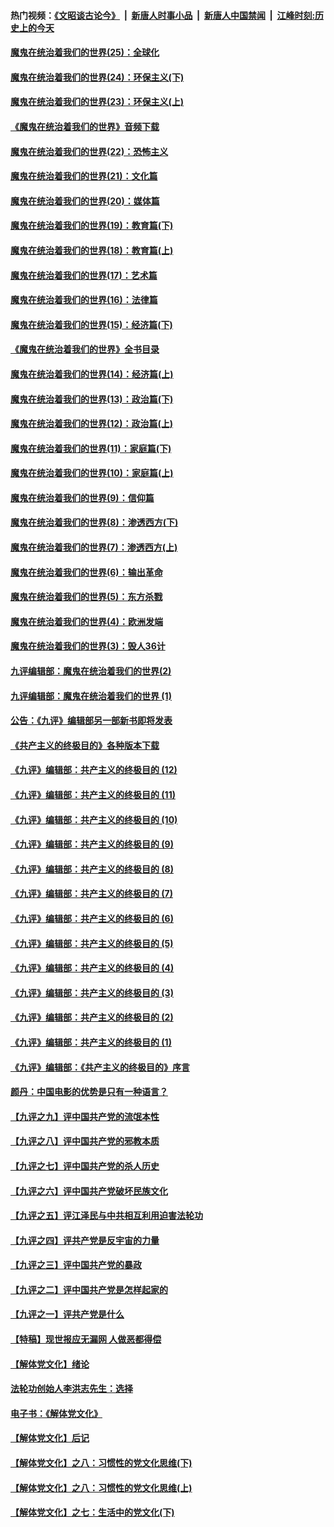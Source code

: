 #### 热门视频：[《文昭谈古论今》](https://github.com/gfw-breaker/wenzhao/blob/master/README.md?t=11031233) &nbsp;|&nbsp; [新唐人时事小品](https://github.com/gfw-breaker/ntdtv-comedy/blob/master/README.md?t=11031233) &nbsp;|&nbsp; [新唐人中国禁闻](https://github.com/gfw-breaker/ntdtv-news/blob/master/README.md?t=11031233) &nbsp;|&nbsp; [江峰时刻:历史上的今天](https://github.com/gfw-breaker/today-in-history/blob/master/README.md?t=11031233) 

#### [魔鬼在统治着我们的世界(25)：全球化](../pages/nsc422/n10788205.md?t=11031233) 

#### [魔鬼在统治着我们的世界(24)：环保主义(下)](../pages/nsc422/n10695307.md?t=11031233) 

#### [魔鬼在统治着我们的世界(23)：环保主义(上)](../pages/nsc422/n10688613.md?t=11031233) 

#### [《魔鬼在统治着我们的世界》音频下载](../pages/nsc422/n10635553.md?t=11031233) 

#### [魔鬼在统治着我们的世界(22)：恐怖主义](../pages/nsc422/n10614727.md?t=11031233) 

#### [魔鬼在统治着我们的世界(21)：文化篇](../pages/nsc422/n10597706.md?t=11031233) 

#### [魔鬼在统治着我们的世界(20)：媒体篇](../pages/nsc422/n10586579.md?t=11031233) 

#### [魔鬼在统治着我们的世界(19)：教育篇(下)](../pages/nsc422/n10564808.md?t=11031233) 

#### [魔鬼在统治着我们的世界(18)：教育篇(上)](../pages/nsc422/n10526970.md?t=11031233) 

#### [魔鬼在统治着我们的世界(17)：艺术篇](../pages/nsc422/n10499093.md?t=11031233) 

#### [魔鬼在统治着我们的世界(16)：法律篇](../pages/nsc422/n10485969.md?t=11031233) 

#### [魔鬼在统治着我们的世界(15)：经济篇(下)](../pages/nsc422/n10469975.md?t=11031233) 

#### [《魔鬼在统治着我们的世界》全书目录](../pages/nsc422/n10464261.md?t=11031233) 

#### [魔鬼在统治着我们的世界(14)：经济篇(上)](../pages/nsc422/n10457370.md?t=11031233) 

#### [魔鬼在统治着我们的世界(13)：政治篇(下)](../pages/nsc422/n10448270.md?t=11031233) 

#### [魔鬼在统治着我们的世界(12)：政治篇(上)](../pages/nsc422/n10444576.md?t=11031233) 

#### [魔鬼在统治着我们的世界(11)：家庭篇(下)](../pages/nsc422/n10440961.md?t=11031233) 

#### [魔鬼在统治着我们的世界(10)：家庭篇(上)](../pages/nsc422/n10435448.md?t=11031233) 

#### [魔鬼在统治着我们的世界(9)：信仰篇](../pages/nsc422/n10432159.md?t=11031233) 

#### [魔鬼在统治着我们的世界(8)：渗透西方(下)](../pages/nsc422/n10429603.md?t=11031233) 

#### [魔鬼在统治着我们的世界(7)：渗透西方(上)](../pages/nsc422/n10426013.md?t=11031233) 

#### [魔鬼在统治着我们的世界(6)：输出革命](../pages/nsc422/n10421536.md?t=11031233) 

#### [魔鬼在统治着我们的世界(5)：东方杀戮](../pages/nsc422/n10417707.md?t=11031233) 

#### [魔鬼在统治着我们的世界(4)：欧洲发端](../pages/nsc422/n10414890.md?t=11031233) 

#### [魔鬼在统治着我们的世界(3)：毁人36计](../pages/nsc422/n10411583.md?t=11031233) 

#### [九评编辑部：魔鬼在统治着我们的世界(2)](../pages/nsc422/n10410036.md?t=11031233) 

#### [九评编辑部：魔鬼在统治着我们的世界 (1)](../pages/nsc422/n10406825.md?t=11031233) 

#### [公告：《九评》编辑部另一部新书即将发表](../pages/nsc422/n10405104.md?t=11031233) 

#### [《共产主义的终极目的》各种版本下载](../pages/nsc422/n10022138.md?t=11031233) 

#### [《九评》编辑部：共产主义的终极目的 (12)](../pages/nsc422/n9933272.md?t=11031233) 

#### [《九评》编辑部：共产主义的终极目的 (11)](../pages/nsc422/n9924973.md?t=11031233) 

#### [《九评》编辑部：共产主义的终极目的 (10)](../pages/nsc422/n9920883.md?t=11031233) 

#### [《九评》编辑部：共产主义的终极目的 (9)](../pages/nsc422/n9916363.md?t=11031233) 

#### [《九评》编辑部：共产主义的终极目的 (8)](../pages/nsc422/n9912488.md?t=11031233) 

#### [《九评》编辑部：共产主义的终极目的 (7)](../pages/nsc422/n9901176.md?t=11031233) 

#### [《九评》编辑部：共产主义的终极目的 (6)](../pages/nsc422/n9899359.md?t=11031233) 

#### [《九评》编辑部：共产主义的终极目的 (5)](../pages/nsc422/n9893174.md?t=11031233) 

#### [《九评》编辑部：共产主义的终极目的 (4)](../pages/nsc422/n9891246.md?t=11031233) 

#### [《九评》编辑部：共产主义的终极目的 (3)](../pages/nsc422/n9879879.md?t=11031233) 

#### [《九评》编辑部：共产主义的终极目的 (2)](../pages/nsc422/n9876205.md?t=11031233) 

#### [《九评》编辑部：共产主义的终极目的 (1)](../pages/nsc422/n9865857.md?t=11031233) 

#### [《九评》编辑部：《共产主义的终极目的》序言](../pages/nsc422/n9862666.md?t=11031233) 

#### [颜丹：中国电影的优势是只有一种语言？](../pages/nsc422/n9583062.md?t=11031233) 

#### [【九评之九】评中国共产党的流氓本性](../pages/nsc422/n737542.md?t=11031233) 

#### [【九评之八】评中国共产党的邪教本质](../pages/nsc422/n735942.md?t=11031233) 

#### [【九评之七】评中国共产党的杀人历史](../pages/nsc422/n733806.md?t=11031233) 

#### [【九评之六】评中国共产党破坏民族文化](../pages/nsc422/n731667.md?t=11031233) 

#### [【九评之五】评江泽民与中共相互利用迫害法轮功](../pages/nsc422/n730058.md?t=11031233) 

#### [【九评之四】评共产党是反宇宙的力量](../pages/nsc422/n727814.md?t=11031233) 

#### [【九评之三】评中国共产党的暴政](../pages/nsc422/n725597.md?t=11031233) 

#### [【九评之二】评中国共产党是怎样起家的](../pages/nsc422/n723946.md?t=11031233) 

#### [【九评之一】评共产党是什么](../pages/nsc422/n722529.md?t=11031233) 

#### [【特稿】现世报应无漏网 人做恶都得偿](../pages/nsc422/n4215167.md?t=11031233) 

#### [【解体党文化】绪论](../pages/nsc422/n1449356.md?t=11031233) 

#### [法轮功创始人李洪志先生：选择](../pages/nsc422/n3580738.md?t=11031233) 

#### [电子书：《解体党文化》](../pages/nsc422/n1573484.md?t=11031233) 

#### [【解体党文化】后记](../pages/nsc422/n1531999.md?t=11031233) 

#### [【解体党文化】之八：习惯性的党文化思维(下)](../pages/nsc422/n1526477.md?t=11031233) 

#### [【解体党文化】之八：习惯性的党文化思维(上)](../pages/nsc422/n1520631.md?t=11031233) 

#### [【解体党文化】之七：生活中的党文化(下)](../pages/nsc422/n1513446.md?t=11031233) 

